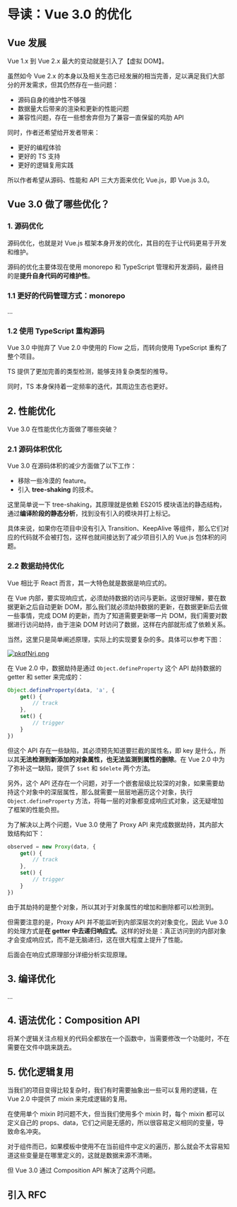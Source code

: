 # 导读：Vue 3.0 的优化

## Vue 发展

Vue 1.x 到 Vue 2.x 最大的变动就是引入了【虚拟 DOM】。

虽然如今 Vue 2.x 的本身以及相关生态已经发展的相当完善，足以满足我们大部分的开发需求，但其仍然存在一些问题：

* 源码自身的维护性不够强
* 数据量大后带来的渲染和更新的性能问题
* 兼容性问题，存在一些想舍弃但为了兼容一直保留的鸡肋 API

同时，作者还希望给开发者带来：

* 更好的编程体验
* 更好的 TS 支持
* 更好的逻辑复用实践

所以作者希望从源码、性能和 API 三大方面来优化 Vue.js，即 Vue.js 3.0。

## Vue 3.0 做了哪些优化？

### 1. 源码优化

源码优化，也就是对 Vue.js 框架本身开发的优化，其目的在于让代码更易于开发和维护。

源码的优化主要体现在使用 monorepo 和 TypeScript 管理和开发源码，最终目的是**提升自身代码的可维护性**。

### 1.1 更好的代码管理方式：monorepo

...

### 1.2 使用 TypeScript 重构源码

Vue 3.0 中抛弃了 Vue 2.0 中使用的 Flow 之后，而转向使用 TypeScript 重构了整个项目。

TS 提供了更加完善的类型检测，能够支持复杂类型的推导。

同时，TS 本身保持着一定频率的迭代，其周边生态也更好。

## 2. 性能优化

Vue 3.0 在性能优化方面做了哪些突破？

### 2.1 源码体积优化

Vue 3.0 在源码体积的减少方面做了以下工作：

* 移除一些冷漠的 feature。
* 引入 **tree-shaking** 的技术。

这里简单说一下 tree-shaking，其原理就是依赖 ES2015 模块语法的静态结构，通过**编译阶段的静态分析**，找到没有引入的模块并打上标记。

具体来说，如果你在项目中没有引入 Transition、KeepAlive 等组件，那么它们对应的代码就不会被打包，这样也就间接达到了减少项目引入的 Vue.js 包体积的问题。

### 2.2 数据劫持优化

Vue 相比于 React 而言，其一大特色就是数据是响应式的。

在 Vue 内部，要实现响应式，必须劫持数据的访问与更新。这很好理解，要在数据更新之后自动更新 DOM，那么我们就必须劫持数据的更新，在数据更新后去做一些事情，完成 DOM 的更新，而为了知道需要更新哪一片 DOM，我们需要对数据进行访问劫持，由于渲染 DOM 时访问了数据，这样在内部就形成了依赖关系。

当然，这里只是简单阐述原理，实际上的实现要复杂的多。具体可以参考下图：

[![pkqfNrj.png](https://s21.ax1x.com/2024/07/28/pkqfNrj.png)](https://imgse.com/i/pkqfNrj)

在 Vue 2.0 中，数据劫持是通过 `Object.defineProperty` 这个 API 劫持数据的 getter 和 setter 来完成的：

```js
Object.defineProperty(data, 'a', {
    get() {
        // track
    },
    set() {
        // trigger
    }
})
```

但这个 API 存在一些缺陷，其必须预先知道要拦截的属性名，即 key 是什么，所以其**无法检测到新添加的对象属性，也无法监测到属性的删除**。在 Vue 2.0 中为了弥补这一缺陷，提供了 `$set` 和 `$delete` 两个方法。

另外，这个 API 还存在一个问题，对于一个嵌套层级比较深的对象，如果需要劫持这个对象中的深层属性，那么就需要一层层地遍历这个对象，执行 `Object.defineProperty` 方法，将每一层的对象都变成响应式对象，这无疑增加了框架的性能负担。

为了解决以上两个问题，Vue 3.0 使用了 Proxy API 来完成数据劫持，其内部大致结构如下：

```js
observed = new Proxy(data, {
    get() {
        // track
    },
    set() {
        // trigger
    }
})
```

由于其劫持的是整个对象，所以其对于对象属性的增加和删除都可以检测到。

但需要注意的是，Proxy API 并不能监听到内部深层次的对象变化，因此 Vue 3.0 的处理方式是**在 getter 中去递归响应式**。这样的好处是：真正访问到的内部对象才会变成响应式，而不是无脑递归，这在很大程度上提升了性能。

后面会在响应式原理部分详细分析实现原理。

## 3. 编译优化

...

## 4. 语法优化：Composition API

将某个逻辑关注点相关的代码全都放在一个函数中，当需要修改一个功能时，不在需要在文件中跳来跳去。

## 5. 优化逻辑复用

当我们的项目变得比较复杂时，我们有时需要抽象出一些可以复用的逻辑，在 Vue 2.0 中提供了 mixin 来完成逻辑的复用。

在使用单个 mixin 时问题不大，但当我们使用多个 mixin 时，每个 mixin 都可以定义自己的 props、data，它们之间是无感的，所以很容易定义相同的变量，导致命名冲突。

对于组件而已，如果模板中使用不在当前组件中定义的遍历，那么就会不太容易知道这些变量是在哪里定义的，这就是数据来源不清晰。

但 Vue 3.0 通过 Composition API 解决了这两个问题。

## 引入 RFC
